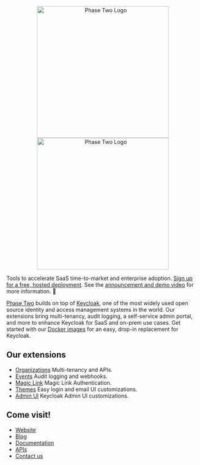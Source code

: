 <p align="center">
    <img src="https://user-images.githubusercontent.com/244253/211920936-3280408e-5873-45e4-bc3c-b5a9f0bc1ad0.png#gh-light-mode-only" alt="Phase Two Logo" width="344px" height="auto" />
    <img src="https://user-images.githubusercontent.com/244253/211920950-dcc9ae85-d3b3-4029-a2dc-069c663d6ee9.png#gh-dark-mode-only" alt="Phase Two Logo" width="344px" height="auto" />
</p>

Tools to accelerate SaaS time-to-market and enterprise adoption. [Sign up for a free, hosted deployment](https://phasetwo.io/dashboard/?utm_source=github&utm_medium=readme&utm_campaign=p2-inc). See the [announcement and demo video](https://phasetwo.io/blog/self-service/) for more information. :rocket:

[Phase Two](https://phasetwo.io) builds on top of [Keycloak](https://keycloak.org/), one of the most widely used open source identity and access management systems in the world. Our extensions bring multi-tenancy, audit logging, a self-service admin portal, and more to enhance Keycloak for SaaS and on-prem use cases. Get started with our [Docker images](https://quay.io/repository/phasetwo/phasetwo-keycloak) for an easy, drop-in replacement for Keycloak.

## Our extensions
- [Organizations](https://github.com/p2-inc/keycloak-orgs) Multi-tenancy and APIs.
- [Events](https://github.com/p2-inc/keycloak-events) Audit logging and webhooks.
- [Magic Link](https://github.com/p2-inc/keycloak-magic-link) Magic Link Authentication.
- [Themes](https://github.com/p2-inc/keycloak-themes) Easy login and email UI customizations.
- [Admin UI](https://github.com/p2-inc/keycloak-ui) Keycloak Admin UI customizations.

## Come visit!
- [Website](https://phasetwo.io)
- [Blog](https://phasetwo.io/blog)
- [Documentation](https://phasetwo.io/docs/introduction)
- [APIs](https://phasetwo.io/api/)
- [Contact us](mailto:support@phasetwo.io)
